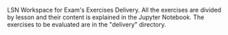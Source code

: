 LSN Workspace for Exam's Exercises Delivery.
All the exercises are divided by lesson and their content is explained in the Jupyter Notebook.
The exercises to be evaluated are in the "delivery" directory.
